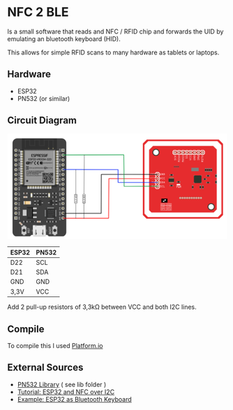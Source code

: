 # NFC 2 BLE
Is a small software that reads and NFC / RFID chip and forwards the UID by emulating an bluetooth keyboard (HID).

This allows for simple RFID scans to many hardware as tablets or laptops.

## Hardware
- ESP32
- PN532 (or similar)

## Circuit Diagram
![circuit diagram](circuit_diagram.png "circuit diagram")

| ESP32 | PN532 |
|-------|-------|
| D22   | SCL   |
| D21   | SDA   |
| GND   | GND   |
| 3,3V  | VCC   |

Add 2 pull-up resistors of 3,3kΩ between VCC and both I2C lines.

## Compile
To compile this I used [Platform.io](https://platformio.org/)


## External Sources
 - [PN532 Library](https://github.com/elechouse/PN532) ( see lib folder )
 - [Tutorial: ESP32 and NFC over I2C ](
https://warlord0blog.wordpress.com/2021/10/09/esp32-and-nfc-over-i2c/)
 - [Example: ESP32 as Bluetooth Keyboard](https://gist.github.com/manuelbl/66f059effc8a7be148adb1f104666467)